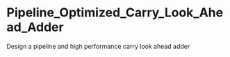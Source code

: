 # Pipeline_Optimized_Carry_Look_Ahead_Adder
Design a pipeline and high performance carry look ahead adder
